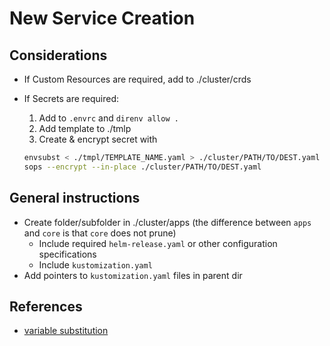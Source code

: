 # New Service Creation

## Considerations

- If Custom Resources are required, add to ./cluster/crds
- If Secrets are required:

  1. Add to `.envrc` and `direnv allow .`
  2. Add template to ./tmlp
  3. Create & encrypt secret with

  ```sh
  envsubst < ./tmpl/TEMPLATE_NAME.yaml > ./cluster/PATH/TO/DEST.yaml
  sops --encrypt --in-place ./cluster/PATH/TO/DEST.yaml
  ```

## General instructions

- Create folder/subfolder in ./cluster/apps (the difference between `apps` and `core` is that `core`
  does not prune)
  - Include required `helm-release.yaml` or other configuration specifications
  - Include `kustomization.yaml`
- Add pointers to `kustomization.yaml` files in parent dir

## References

- [variable substitution](https://github.com/drone/envsubst)
